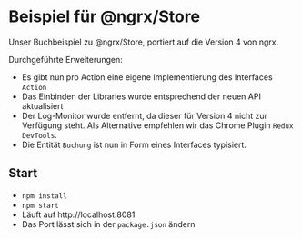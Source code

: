# Beispiel für @ngrx/Store 

Unser Buchbeispiel zu @ngrx/Store, portiert auf die Version 4 von ngrx.

Durchgeführte Erweiterungen:
- Es gibt nun pro Action eine eigene Implementierung des Interfaces ``Action``
- Das Einbinden der Libraries wurde entsprechend der neuen API aktualisiert
- Der Log-Monitor wurde entfernt, da dieser für Version 4 nicht zur Verfügung steht. Als Alternative empfehlen wir das Chrome Plugin ``Redux DevTools``.
- Die Entität ``Buchung`` ist nun in Form eines Interfaces typisiert.

## Start

- ``npm install``
- ``npm start``
- Läuft auf http://localhost:8081
- Das Port lässt sich in der ``package.json`` ändern
